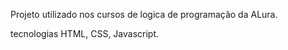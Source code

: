 Projeto utilizado nos cursos de logica de programação da ALura. 

tecnologias HTML, CSS, Javascript. 